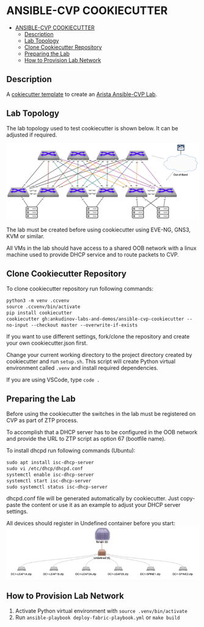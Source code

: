 # ANSIBLE-CVP COOKIECUTTER

<!-- TOC -->

- [ANSIBLE-CVP COOKIECUTTER](#ansible-cvp-cookiecutter)
  - [Description](#description)
  - [Lab Topology](#lab-topology)
  - [Clone Cookiecutter Repository](#clone-cookiecutter-repository)
  - [Preparing the Lab](#preparing-the-lab)
  - [How to Provision Lab Network](#how-to-provision-lab-network)

<!-- /TOC -->

## Description

A [cokiecutter template](https://github.com/cookiecutter/cookiecutter)  to create an [Arista Ansible-CVP Lab](https://github.com/aristanetworks/ansible-cvp).

## Lab Topology

The lab topology used to test cookiecutter is shown below. It can be adjusted if required.

![Lab Topology](/media/avd-cookiecutter-lab-topology.png)

The lab must be created before using cookiecutter using EVE-NG, GNS3, KVM or similar.

All VMs in the lab should have access to a shared OOB network with a linux machine used to provide DHCP service and to route packets to CVP.

## Clone Cookiecutter Repository

To clone cookiecutter repository run following commands:

```console
python3 -m venv .ccvenv
source .ccvenv/bin/activate
pip install cookiecutter
cookiecutter gh:ankudinov-labs-and-demos/ansible-cvp-cookiecutter --no-input --checkout master --overwrite-if-exists
```

If you want to use different settings, fork/clone the repository and create your own cookiecutter.json first.

Change your current working directory to the project directory created by cookiecutter and run `setup.sh`. This script will create Python virtual environment called `.venv` and install required dependencies.

If you are using VSCode, type `code .`

## Preparing the Lab

Before using the cookiecutter the switches in the lab must be registered on CVP as part of ZTP process.

To accomplish that a DHCP server has to be configured in the OOB network and provide the URL to ZTP script as option 67 (bootfile name).

To install dhcpd run following commands (Ubuntu):

```console
sudo apt install isc-dhcp-server
sudo vi /etc/dhcp/dhcpd.conf
systemctl enable isc-dhcp-server
systemctl start isc-dhcp-server
sudo systemctl status isc-dhcp-server
```

dhcpd.conf file will be generated automatically by cookiecutter. Just copy-paste the content or use it as an example to adjust your DHCP server settings.

All devices should register in Undefined container before you start:
![initial cvp state](media/initial_cvp_state.png)

## How to Provision Lab Network

1. Activate Python virtual environment with `source .venv/bin/activate`
2. Run `ansible-playbook deploy-fabric-playbook.yml` or `make build`
